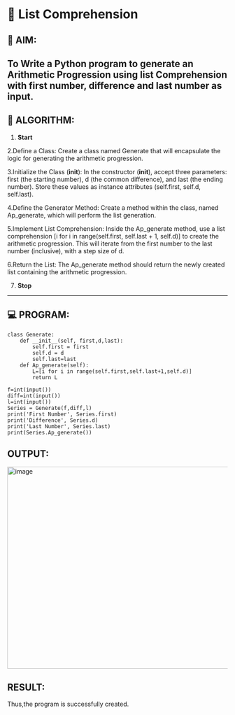 # 🧾 List Comprehension
## 🎯 AIM:
To Write a Python program to generate an Arithmetic Progression using list Comprehension with first number, difference and last number as input.
---

## 🧠 ALGORITHM:

1. **Start**

2.Define a Class: Create a class named Generate that will encapsulate the logic for generating the arithmetic progression.

3.Initialize the Class (__init__): In the constructor (__init__), accept three parameters: first (the starting number), d (the common difference), and last (the ending number). Store these values as instance attributes (self.first, self.d, self.last).

4.Define the Generator Method: Create a method within the class, named Ap_generate, which will perform the list generation.

5.Implement List Comprehension: Inside the Ap_generate method, use a list comprehension [i for i in range(self.first, self.last + 1, self.d)] to create the arithmetic progression. This will iterate from the first number to the last number (inclusive), with a step size of d.

6.Return the List: The Ap_generate method should return the newly created list containing the arithmetic progression. 

7. **Stop**

---

## 💻 PROGRAM:
```
class Generate:
    def __init__(self, first,d,last):
        self.first = first
        self.d = d
        self.last=last
    def Ap_generate(self):
        L=[i for i in range(self.first,self.last+1,self.d)]
        return L

f=int(input())
diff=int(input())
l=int(input())
Series = Generate(f,diff,l)
print('First Number', Series.first)
print('Difference', Series.d)
print('Last Number', Series.last)
print(Series.Ap_generate())
```

## OUTPUT:
<img width="1152" height="462" alt="image" src="https://github.com/user-attachments/assets/46c1d627-e472-4096-93ef-0a448c68176c" />


## RESULT:
Thus,the program is successfully created.
